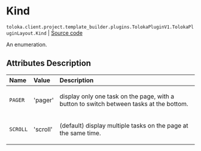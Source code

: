 # Kind
`toloka.client.project.template_builder.plugins.TolokaPluginV1.TolokaPluginLayout.Kind` | [Source code](https://github.com/Toloka/toloka-kit/blob/v1.1.0.post1/src/client/project/template_builder/plugins.py#L193)

An enumeration.

## Attributes Description

| Name | Value | Description |
| :------| :-----------| :----------| 
`PAGER`|'pager'|<p>display only one task on the page, with a button to switch between tasks at the bottom.</p>
`SCROLL`|'scroll'|<p>(default) display multiple tasks on the page at the same time.</p>
